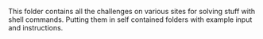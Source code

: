 This folder contains all the challenges on various sites for solving stuff with shell commands. Putting them in self contained folders with example input and instructions.